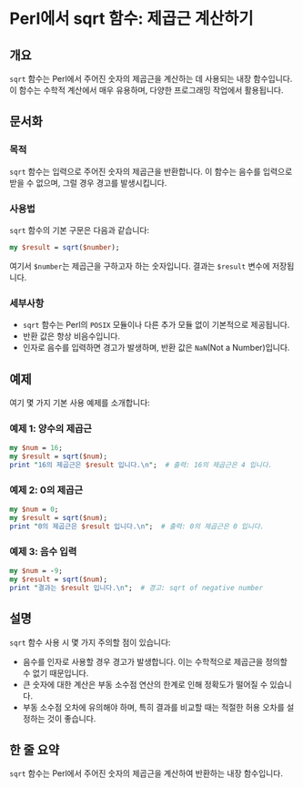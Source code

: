 <!--
Meta Description: # Perl에서 sqrt 함수: 제곱근 계산하기 ## 개요 `sqrt` 함수는 Perl에서 주어진 숫자의 제곱근을 계산하는 데 사용되는 내장 함수입니다. 이 함수는 수학적 계산에서 매우 유용하며, 다양한 프로그래밍 작업에서 활용됩니다. ## 문서화 ### 목적 `sqr...
Meta Keywords: sqrt, result, 함수는, 입니다, num
-->

# Perl에서 sqrt 함수: 제곱근 계산하기

## 개요
`sqrt` 함수는 Perl에서 주어진 숫자의 제곱근을 계산하는 데 사용되는 내장 함수입니다. 이 함수는 수학적 계산에서 매우 유용하며, 다양한 프로그래밍 작업에서 활용됩니다.

## 문서화
### 목적
`sqrt` 함수는 입력으로 주어진 숫자의 제곱근을 반환합니다. 이 함수는 음수를 입력으로 받을 수 없으며, 그럴 경우 경고를 발생시킵니다.

### 사용법
`sqrt` 함수의 기본 구문은 다음과 같습니다:

```perl
my $result = sqrt($number);
```

여기서 `$number`는 제곱근을 구하고자 하는 숫자입니다. 결과는 `$result` 변수에 저장됩니다.

### 세부사항
- `sqrt` 함수는 Perl의 `POSIX` 모듈이나 다른 추가 모듈 없이 기본적으로 제공됩니다.
- 반환 값은 항상 비음수입니다.
- 인자로 음수를 입력하면 경고가 발생하며, 반환 값은 `NaN`(Not a Number)입니다.

## 예제
여기 몇 가지 기본 사용 예제를 소개합니다:

### 예제 1: 양수의 제곱근
```perl
my $num = 16;
my $result = sqrt($num);
print "16의 제곱근은 $result 입니다.\n";  # 출력: 16의 제곱근은 4 입니다.
```

### 예제 2: 0의 제곱근
```perl
my $num = 0;
my $result = sqrt($num);
print "0의 제곱근은 $result 입니다.\n";  # 출력: 0의 제곱근은 0 입니다.
```

### 예제 3: 음수 입력
```perl
my $num = -9;
my $result = sqrt($num);
print "결과는 $result 입니다.\n";  # 경고: sqrt of negative number
```

## 설명
`sqrt` 함수 사용 시 몇 가지 주의할 점이 있습니다:
- 음수를 인자로 사용할 경우 경고가 발생합니다. 이는 수학적으로 제곱근을 정의할 수 없기 때문입니다.
- 큰 숫자에 대한 계산은 부동 소수점 연산의 한계로 인해 정확도가 떨어질 수 있습니다.
- 부동 소수점 오차에 유의해야 하며, 특히 결과를 비교할 때는 적절한 허용 오차를 설정하는 것이 좋습니다.

## 한 줄 요약
`sqrt` 함수는 Perl에서 주어진 숫자의 제곱근을 계산하여 반환하는 내장 함수입니다.